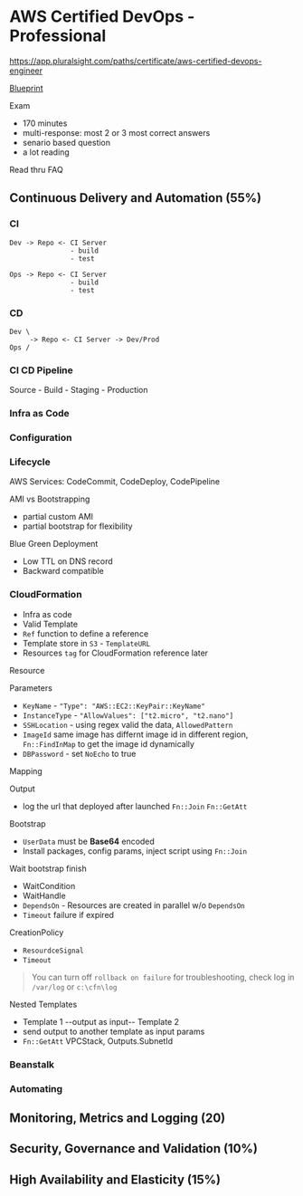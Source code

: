 # AWS Certified DevOps - Professional

https://app.pluralsight.com/paths/certificate/aws-certified-devops-engineer

[Blueprint](https://d1.awsstatic.com/training-and-certification/docs-devops-pro/AWS_certified_devops_engineer_professional_blueprint.pdf)

Exam
- 170 minutes
- multi-response: most 2 or 3 most correct answers
- senario based question
- a lot reading

Read thru FAQ

## Continuous Delivery and Automation (55%)

### CI

```
Dev -> Repo <- CI Server
               - build
               - test

Ops -> Repo <- CI Server
               - build
               - test
```

### CD
```
Dev \
     -> Repo <- CI Server -> Dev/Prod
Ops /
```

### CI CD Pipeline

Source - Build - Staging - Production

### Infra as Code

### Configuration

### Lifecycle

AWS Services: CodeCommit, CodeDeploy, CodePipeline

AMI vs Bootstrapping
- partial custom AMI
- partial bootstrap for flexibility

Blue Green Deployment
- Low TTL on DNS record
- Backward compatible

### CloudFormation

- Infra as code
- Valid Template
- `Ref` function to define a reference
- Template store in `S3` - `TemplateURL`
- Resources `tag` for CloudFormation reference later

Resource

Parameters
- `KeyName` - `"Type": "AWS::EC2::KeyPair::KeyName"`
- `InstanceType` -  `"AllowValues": ["t2.micro", "t2.nano"]`
- `SSHLocation` - using regex valid the data, `AllowedPattern`
- `ImageId` same image has differnt image id in different region, `Fn::FindInMap` to get the image id dynamically
- `DBPassword` - set `NoEcho` to true

Mapping

Output
- log the url that deployed after launched `Fn::Join` `Fn::GetAtt`

Bootstrap
- `UserData` must be **Base64** encoded
- Install packages, config params, inject script using `Fn::Join`

Wait bootstrap finish
- WaitCondition
- WaitHandle
- `DependsOn` - Resources are created in parallel w/o `DependsOn`
- `Timeout` failure if expired

CreationPolicy
- `ResourdceSignal`
- `Timeout`

> You can turn off `rollback on failure` for troubleshooting, check log in `/var/log` or `c:\cfn\log`

Nested Templates
- Template 1 --output as input-- Template 2
- send output to another template as input params
- `Fn::GetAtt` VPCStack, Outputs.SubnetId

### Beanstalk


### Automating



## Monitoring, Metrics and Logging (20)

## Security, Governance and Validation (10%)

## High Availability and Elasticity (15%)

